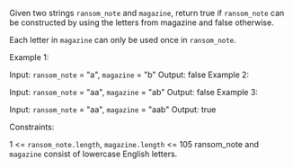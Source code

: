 Given two strings `ransom_note` and `magazine`, return true if `ransom_note` can be constructed by using the letters from magazine and false otherwise.

Each letter in `magazine` can only be used once in `ransom_note`.

Example 1:

Input: `ransom_note` = "a", `magazine` = "b"
Output: false
Example 2:

Input: `ransom_note` = "aa", `magazine` = "ab"
Output: false
Example 3:

Input: `ransom_note` = "aa", `magazine` = "aab"
Output: true

Constraints:

1 <= `ransom_note.length`, `magazine.length` <= 105
ransom_note and `magazine` consist of lowercase English letters.
